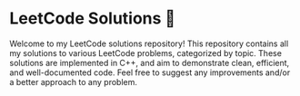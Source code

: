 # LeetCode Solutions 🚀
Welcome to my LeetCode solutions repository! This repository contains all my solutions to various LeetCode problems, categorized by topic. 
These solutions are implemented in C++, and aim to demonstrate clean, efficient, and well-documented code.
Feel free to suggest any improvements and/or a better approach to any problem.
